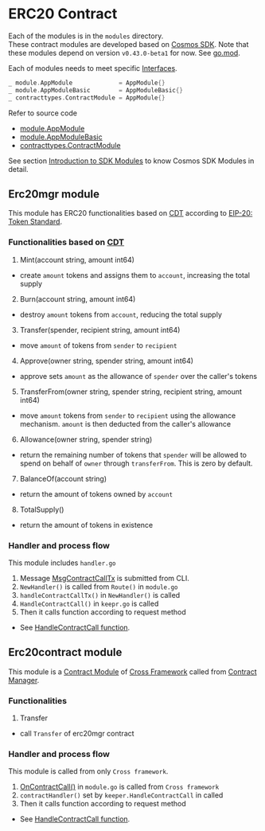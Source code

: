 # ERC20 Contract

Each of the modules is in the `modules` directory.  
These contract modules are developed based on [Cosmos SDK](https://docs.cosmos.network/v0.44/).
Note that these modules depend on version `v0.43.0-beta1` for now. See [go.mod](https://github.com/datachainlab/fabric-tendermint-cross-demo/blob/main/contracts/erc20/go.mod).

Each of modules needs to meet specific [Interfaces](https://github.com/datachainlab/fabric-tendermint-cross-demo/blob/main/contracts/erc20/modules/erc20contract/module.go).

```go
_ module.AppModule             = AppModule{}
_ module.AppModuleBasic        = AppModuleBasic{}
_ contracttypes.ContractModule = AppModule{}
```

Refer to source code

- [module.AppModule](https://github.com/cosmos/cosmos-sdk/blob/v0.43.0-beta1/types/module/module.go#L156-L183)
- [module.AppModuleBasic](https://github.com/cosmos/cosmos-sdk/blob/v0.43.0-beta1/types/module/module.go#L47-L60)
- [contracttypes.ContractModule](https://github.com/datachainlab/cross/blob/v0.2.2/x/core/contract/types/types.go#L13-L15)

See section [Introduction to SDK Modules](https://docs.cosmos.network/v0.44/building-modules/intro.html) to know Cosmos SDK Modules in detail.

## Erc20mgr module

This module has ERC20 functionalities based on [CDT](https://github.com/datachainlab/cross-cdt) according to [EIP-20: Token Standard](https://eips.ethereum.org/EIPS/eip-20).

### Functionalities based on [CDT](https://github.com/datachainlab/cross-cdt)

1. Mint(account string, amount int64)

- create `amount` tokens and assigns them to `account`, increasing the total supply

2. Burn(account string, amount int64)

- destroy `amount` tokens from `account`, reducing the total supply

3. Transfer(spender, recipient string, amount int64)

- move `amount` of tokens from `sender` to `recipient`

4. Approve(owner string, spender string, amount int64)

- approve sets `amount` as the allowance of `spender` over the caller's tokens

5. TransferFrom(owner string, spender string, recipient string, amount int64)

- move `amount` tokens from `sender` to `recipient` using the allowance mechanism. `amount` is then deducted from the caller's allowance

6. Allowance(owner string, spender string)

- return the remaining number of tokens that `spender` will be allowed to spend on behalf of `owner` through `transferFrom`. This is zero by default.

7. BalanceOf(account string)

- return the amount of tokens owned by `account`

8. TotalSupply()

- return the amount of tokens in existence

### Handler and process flow

This module includes `handler.go`

1. Message [MsgContractCallTx](https://github.com/datachainlab/fabric-tendermint-cross-demo/blob/main/contracts/erc20/modules/erc20mgr/types/msgs.pb.go) is submitted from CLI.
2. `NewHandler()` is called from `Route()` in `module.go`
3. `handleContractCallTx()` in `NewHandler()` is called
4. `HandleContractCall()` in `keepr.go` is called
5. Then it calls function according to request method

- See [HandleContractCall function](https://github.com/datachainlab/fabric-tendermint-cross-demo/blob/main/contracts/erc20/modules/erc20mgr/keeper/keeper.go).

## Erc20contract module

This module is a [Contract Module](https://datachainlab.github.io/cross-docs/architecture/overview/#contract-module) of [Cross Framework](https://github.com/datachainlab/cross) called from [Contract Manager](https://datachainlab.github.io/cross-docs/architecture/overview/#contract-manager).

### Functionalities

1. Transfer

- call `Transfer` of erc20mgr contract

### Handler and process flow

This module is called from only `Cross framework`.

1. [OnContractCall()](https://datachainlab.github.io/cross-docs/architecture/overview#contract-module) in `module.go` is called from `Cross framework`
2. `contractHandler()` set by `keeper.HandleContractCall` in called
3. Then it calls function according to request method

- See [HandleContractCall function](https://github.com/datachainlab/fabric-tendermint-cross-demo/blob/main/contracts/erc20/modules/erc20contract/keeper/keeper.go).
